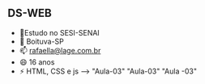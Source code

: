 ## DS-WEB 

- 🔭Estudo no SESI-SENAI 
- 🌱 Boituva-SP
- 📫 rafaella@lage.com.br
- 😄 16 anos
- ⚡ HTML, CSS e js
-->
"Aula-03" 
"Aula-03" 
"Aula -03" 
